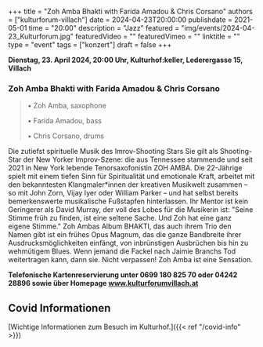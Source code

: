 +++
title = "Zoh Amba Bhakti with Farida Amadou & Chris Corsano"
authors = ["kulturforum-villach"]
date = 2024-04-23T20:00:00
publishdate = 2021-05-01
time = "20:00"
description = "Jazz"
featured = "img/events/2024-04-23_Kulturforum.jpg"
featuredVideo = ""
featuredVimeo = ""
linktitle = ""
type = "event"
tags = ["konzert"]
draft = false
+++

**Dienstag, 23. April 2024, 20:00 Uhr, Kulturhof:keller, Lederergasse 15, Villach**

### Zoh Amba Bhakti with Farida Amadou & Chris Corsano

>• Zoh Amba, saxophone
>
>• Farida Amadou, bass
>
>• Chris Corsano, drums

Die zutiefst spirituelle Musik des Imrov-Shooting Stars Sie gilt als Shooting-Star der New Yorker Improv-Szene: die aus Tennessee stammende und seit 2021 in New York lebende Tenorsaxofonistin ZOH AMBA. Die 22-Jährige spielt mit einem tiefen Sinn für Spiritualität und emotionale Kraft, arbeitet mit den bekanntesten Klangmaler*innen der kreativen Musikwelt zusammen – so mit John Zorn, Vijay Iyer oder William Parker – und hat selbst bereits bemerkenswerte musikalische Fußstapfen hinterlassen. Ihr Mentor ist kein Geringerer als David Murray, der voll des Lobes für die Musikerin ist: "Seine Stimme früh zu finden, ist eine seltene Sache. Und Zoh hat eine ganz eigene Stimme." Zoh Ambas Album BHAKTI, das auch ihrem Trio den Namen gibt ist ein frühes Opus Magnum, das die ganze Bandbreite ihrer Ausdrucksmöglichkeiten einfängt, von inbrünstigen Ausbrüchen bis hin zu wehmütigem Blues. Wenn jemand die Fackel nach Jaimie Branchs Tod weitertragen kann, dann sie. Nicht verpassen! Zoh Amba ist eine Sensation.


**Telefonische Kartenreservierung unter 0699 180 825 70 oder 04242 28896  sowie über Homepage www.kulturforumvillach.at**                      


## Covid Informationen

[Wichtige Informationen zum Besuch im Kulturhof.]({{< ref "/covid-info" >}})
